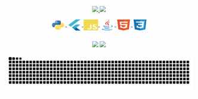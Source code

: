  <div align="center">
  <a href="https://github.com/roneisimoes">
  <img height="180em" src="https://github-readme-stats.vercel.app/api?username=roneisimoes&show_icons=true&theme=chartreuse-dark&include_all_commits=true&count_private=true"/>

  <img height="180em" src="https://github-readme-stats.vercel.app/api/top-langs/?username=roneisimoes&layout=compact&langs_count=8&theme=chartreuse-dark"/>
</div>

<div align="center" style="display: inline_block"><br>
  <img align="center" alt="Ronei-Python" height="30" width="40" src="https://raw.githubusercontent.com/devicons/devicon/master/icons/python/python-original.svg">
  <img align="center" alt="Ronei-Flutter" height="30" width="40" src="https://raw.githubusercontent.com/devicons/devicon/master/icons/flutter/flutter-original.svg">
  <img align="center" alt="Ronei-Js" height="30" width="40" src="https://raw.githubusercontent.com/devicons/devicon/master/icons/javascript/javascript-plain.svg">
  <img align="center" alt="Ronei-Java" height="30" width="40" src="https://raw.githubusercontent.com/devicons/devicon/master/icons/java/java-original.svg">
  <img align="center" alt="Ronei-HTML" height="30" width="40" src="https://raw.githubusercontent.com/devicons/devicon/master/icons/html5/html5-original.svg">
  <img align="center" alt="Ronei-CSS" height="30" width="40" src="https://raw.githubusercontent.com/devicons/devicon/master/icons/css3/css3-original.svg">

</div>
  
  ##
 
<div align="center"> 
  <a href="https://www.linkedin.com/in/ronei-simões-b422aa1bb/" target="_blank"><img src="https://img.shields.io/badge/-LinkedIn-%230077B5?style=for-the-badge&logo=linkedin&logoColor=white" target="_blank"></a>
  <a href = "mailto:ronei.simoes19@gmail.com"><img src="https://img.shields.io/badge/-Gmail-%23333?style=for-the-badge&logo=gmail&logoColor=white" target="_blank"></a>

  ![Snake animation](https://github.com/roneisimoes/roneisimoes/blob/output/github-contribution-grid-snake.svg)

</div>


<!--
**roneisimoes/roneisimoes** is a ✨ _special_ ✨ repository because its `README.md` (this file) appears on your GitHub profile.

Here are some ideas to get you started:

- 🔭 I’m currently working on ...
- 🌱 I’m currently learning ...
- 👯 I’m looking to collaborate on ...
- 🤔 I’m looking for help with ...
- 💬 Ask me about ...
- 📫 How to reach me: ...
- 😄 Pronouns: ...
- ⚡ Fun fact: ...
-->
